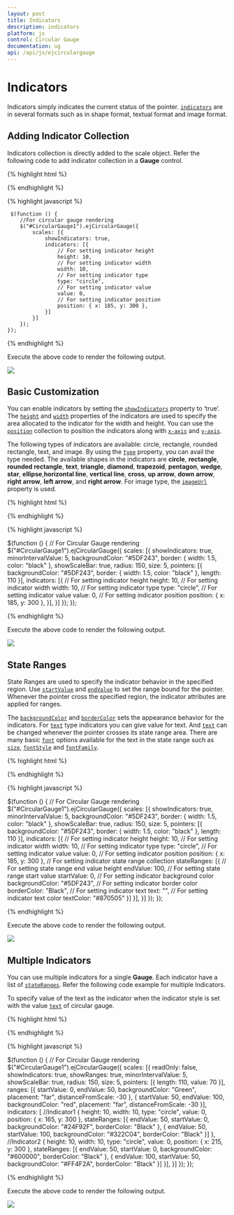 ```yaml
---
layout: post
title: Indicators
description: indicators
platform: js
control: Circular Gauge
documentation: ug
api: /api/js/ejcirculargauge
---
```


# Indicators

Indicators simply indicates the current status of the pointer. [`indicators`](../api/ejcirculargauge#members:scales-indicators) are in several formats such as in shape format, textual format and image format.

## Adding Indicator Collection 

Indicators collection is directly added to the scale object. Refer the following code to add indicator collection in a **Gauge** control.

{% highlight html %}

<div id="CircularGauge1"></div>

{% endhighlight %}

{% highlight javascript %}
  
     $(function () {
        //For circular gauge rendering
        $("#CircularGauge1").ejCircularGauge({
            scales: [{
                showIndicators: true,
                indicators: [{
                    // For setting indicator height
                    height: 10,
                    // For setting indicator width
                    width: 10,
                    // For setting indicator type
                    type: "circle",
                    // For setting indicator value
                    value: 0,
                    // For setting indicator position
                    position: { x: 185, y: 300 },
                }]
            }]
        });
    });


{% endhighlight %}



Execute the above code to render the following output.

![](/js/CircularGauge/Indicators_images/Indicators_img1.png)

## Basic Customization

You can enable indicators by setting the [`showIndicators`](../api/ejcirculargauge#members:scales-showindicators) property to ‘true’. The [`height`](../api/ejcirculargauge#members:scales-indicators-height) and [`width`](../api/ejcirculargauge#members:scales-indicators-width) properties of the indicators are used to specify the area allocated to the indicator for the width and height. You can use the [`position`](../api/ejcirculargauge#members:scales-indicators-position) collection to position the indicators along with [`x-axis`](../api/ejcirculargauge#members:scales-indicators-position-x) and [`y-axis`](../api/ejcirculargauge#members:scales-indicators-position-y). 

The following types of indicators are available: circle, rectangle, rounded rectangle, text, and image. By using the [`type`](../api/ejcirculargauge#members:scales-indicators-type) property, you can avail the type needed.
The available shapes in the indicators are **circle**, **rectangle**, **rounded rectangle**, **text**, **triangle**, **diamond**, **trapezoid**, **pentagon**, **wedge**, **star**, **ellipse**,**horizontal line**, **vertical line**, **cross**, **up arrow**, **down arrow**, **right arrow**, **left arrow**, and **right arrow**.
For image type, the [`imageUrl`](../api/ejcirculargauge#members:scales-indicators-imageurl) property is used. 

{% highlight html %}

<div id="CircularGauge1"></div>

{% endhighlight %}


{% highlight javascript %}


$(function () {
        // For Circular Gauge rendering
        $("#CircularGauge1").ejCircularGauge({
            scales: [{
                showIndicators: true, minorIntervalValue: 5,
                backgroundColor: "#5DF243",
                border: { width: 1.5, color: "black" },
                showScaleBar: true, radius: 150, size: 5,
                pointers: [{
                    backgroundColor: "#5DF243",
                    border: { width: 1.5, color: "black" },
                    length: 110
                }],
                indicators: [{
                    // For setting indicator height
                    height: 10,
                    // For setting indicator width
                    width: 10,
                    // For setting indicator type
                    type: "circle",
                    // For setting indicator value
                    value: 0,
                    // For setting indicator position
                    position: { x: 185, y: 300 },
                }],
            }]
        });
    });


{% endhighlight %}



Execute the above code to render the following output.

![](/js/CircularGauge/Indicators_images/Indicators_img2.png)

## State Ranges

State Ranges are used to specify the indicator behavior in the specified region. Use [`startValue`](../api/ejcirculargauge#members:scales-indicators-stateranges-startvalue) and [`endValue`](../api/ejcirculargauge#members:scales-indicators-stateranges-endvalue) to set the range bound for the pointer. Whenever the pointer cross the specified region, the indicator attributes are applied for ranges. 

The [`backgroundColor`](../api/ejcirculargauge#members:scales-indicators-stateranges-backgroundcolor) and [`borderColor`](../api/ejcirculargauge#members:scales-indicators-stateranges-bordercolor) sets the appearance behavior for the indicators. For [`text`](../api/ejcirculargauge#members:scales-indicators-stateranges-textcolor) type indicators you can give value for text. And [`text`](../api/ejcirculargauge#members:scales-indicators-stateranges-text) can be changed whenever the pointer crosses its state range area. There are many basic [`font`](../api/ejcirculargauge#members:scales-indicators-stateranges-font) options available for the text in the state range such as [`size`](../api/ejcirculargauge#members:scales-indicators-stateranges-font-size), [`fontStyle`](../api/ejcirculargauge#members:scales-indicators-stateranges-font-fontstyle) and [`fontFamily`](../api/ejcirculargauge#members:scales-indicators-stateranges-font-fontfamily).

{% highlight html %}

<div id="CircularGauge1"></div>

{% endhighlight %}


{% highlight javascript %}



$(function () {
        // For Circular Gauge rendering
        $("#CircularGauge1").ejCircularGauge({
            scales: [{
                showIndicators: true, minorIntervalValue: 5,
                backgroundColor: "#5DF243",
                border: { width: 1.5, color: "black" },
                showScaleBar: true, radius: 150, size: 5,
                pointers: [{
                    backgroundColor: "#5DF243",
                    border: { width: 1.5, color: "black" },
                    length: 110
                }],
                indicators: [{
                    // For setting indicator height
                    height: 10,
                    // For setting indicator width
                    width: 10,
                    // For setting indicator type
                    type: "circle",
                    // For setting indicator value
                    value: 0,
                    // For setting indicator position
                    position: { x: 185, y: 300 },
                    // For setting indicator state range collection
                    stateRanges: [{
                        // For setting state range end value height
                        endValue: 100,
                        // For setting state range start value
                        startValue: 0,
                        // For setting indicator background color
                        backgroundColor: "#5DF243",
                        // For setting indicator border color
                        borderColor: "Black",
                        // For setting indicator text
                        text: "",
                        // For setting indicator text color
                        textColor: "#870505"
                    }]
                }],
            }]
        });
    });

{% endhighlight %}



Execute the above code to render the following output.

![](/js/CircularGauge/Indicators_images/Indicators_img3.png)

## Multiple Indicators

You can use multiple indicators for a single **Gauge**. Each indicator have a list of [`stateRanges`](../api/ejcirculargauge#members:scales-indicators-stateranges). Refer the following code example for multiple Indicators.

To specify value of the text as the indicator when the indicator style is set with the value [`text`](../api/ejcirculargauge#members:scales-indicators-stateranges-text) of circular gauge.

{% highlight html %}

<div id="CircularGauge1"></div>

{% endhighlight %}


{% highlight javascript %}

$(function () {
        // For Circular Gauge rendering
        $("#CircularGauge1").ejCircularGauge({
            scales: [{
                readOnly: false,
                showIndicators: true, showRanges: true,
                minorIntervalValue: 5,
                showScaleBar: true, radius: 150, size: 5,
                pointers: [{
                    length: 110, value: 70
                }],
                ranges: [{
                    startValue: 0, endValue: 50,
                    backgroundColor: "Green",
                    placement: "far", distanceFromScale: -30
                },
                {
                    startValue: 50, endValue: 100,
                    backgroundColor: "red",
                    placement: "far", distanceFromScale: -30
                }],
                indicators: [
                //Indicator1
                {
                    height: 10,
                    width: 10,
                    type: "circle",
                    value: 0,
                    position: { x: 165, y: 300 },
                    stateRanges: [{
                        endValue: 50,
                        startValue: 0,
                        backgroundColor: "#24F92F",
                        borderColor: "Black"
                    }, {
                        endValue: 50,
                        startValue: 100,
                        backgroundColor: "#322C04",
                        borderColor: "Black"
                    }]
                },
                //Indicator2
                {
                    height: 10,
                    width: 10,
                    type: "circle",
                    value: 0,
                    position: { x: 215, y: 300 },
                    stateRanges: [{
                        endValue: 50,
                        startValue: 0,
                        backgroundColor: "#600000",
                        borderColor: "Black"
                    }, {
                        endValue: 100,
                        startValue: 50,
                        backgroundColor: "#FF4F2A",
                        borderColor: "Black"
                    }]
                }],
            }]
        });
    });


{% endhighlight %}



Execute the above code to render the following output.

![](/js/CircularGauge/Indicators_images/Indicators_img4.png)


